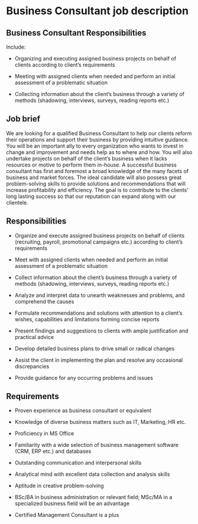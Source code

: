 # Business Consultant job description


## Business Consultant Responsibilities

Include:

* Organizing and executing assigned business projects on behalf of clients according to client’s requirements

* Meeting with assigned clients when needed and perform an initial assessment of a problematic situation

* Collecting information about the client’s business through a variety of methods (shadowing, interviews, surveys, reading reports etc.)


## Job brief

We are looking for a qualified Business Consultant to help our clients reform their operations and support their business by providing intuitive guidance. You will be an important ally to every organization who wants to invest in change and improvement and needs help as to where and how. You will also undertake projects on behalf of the client’s business when it lacks resources or motive to perform them in-house.
A successful business consultant has first and foremost a broad knowledge of the many facets of business and market forces. The ideal candidate will also possess great problem-solving skills to provide solutions and recommendations that will increase profitability and efficiency.
The goal is to contribute to the clients’ long lasting success so that our reputation can expand along with our clientele.


## Responsibilities

* Organize and execute assigned business projects on behalf of clients (recruiting, payroll, promotional campaigns etc.) according to client’s requirements

* Meet with assigned clients when needed and perform an initial assessment of a problematic situation

* Collect information about the client’s business through a variety of methods (shadowing, interviews, surveys, reading reports etc.)

* Analyze and interpret data to unearth weaknesses and problems, and comprehend the causes

* Formulate recommendations and solutions with attention to a client’s wishes, capabilities and limitations forming concise reports

* Present findings and suggestions to clients with ample justification and practical advice

* Develop detailed business plans to drive small or radical changes

* Assist the client in implementing the plan and resolve any occasional discrepancies

* Provide guidance for any occurring problems and issues


## Requirements

* Proven experience as business consultant or equivalent

* Knowledge of diverse business matters such as IT, Marketing, HR etc.

* Proficiency in MS Office

* Familiarity with a wide selection of business management software (CRM, ERP etc.) and databases

* Outstanding communication and interpersonal skills

* Analytical mind with excellent data collection and analysis skills

* Aptitude in creative problem-solving

* BSc/BA in business administration or relevant field; MSc/MA in a specialized business field will be an advantage

* Certified Management Consultant is a plus
